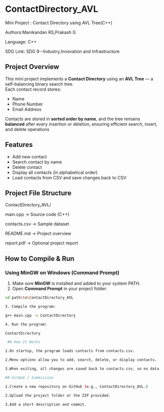 # ContactDirectory_AVL
Mini Project : Contact Directory using AVL Tree(C++)

Authors:Manikandan RS,Prakash G

Language: C++

SDG Link: SDG 9--Industry,Innovation and Infrastructure

## Project Overview
This mini project implements a **Contact Directory** using an **AVL Tree** — a self-balancing binary search tree.  
Each contact record stores:
- Name  
- Phone Number  
- Email Address
  
Contacts are stored in **sorted order by name**, and the tree remains **balanced** after every insertion or deletion, ensuring efficient search, insert, and delete operations

## Features
- Add new contact  
- Search contact by name  
- Delete contact  
- Display all contacts (in alphabetical order)  
- Load contacts from CSV and save changes back to CSV
  
## Project File Structure
ContactDirectory_AVL/

main.cpp → Source code (C++)

contacts.csv → Sample dataset

README.md → Project overview

report.pdf → Optional project report

## How to Compile & Run

### Using MinGW on Windows (Command Prompt)
1. Make sure **MinGW** is installed and added to your system PATH.  
2. Open **Command Prompt** in your project folder:
```bash
cd path\to\ContactDirectory_AVL

3. Compile the program:

g++ main.cpp -o ContactDirectory

4. Run the program:

ContactDirectory

 ## How It Works

1.On startup, the program loads contacts from contacts.csv.

2.Menu options allow you to add, search, delete, or display contacts.

3.When exiting, all changes are saved back to contacts.csv, so no data is lost.

## GitHub / Submission

1.Create a new repository on GitHub (e.g., ContactDirectory_AVL.)

2.Upload the project folder or the ZIP provided.

3.Add a short description and commit.

